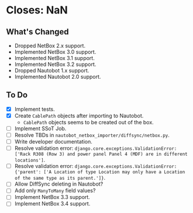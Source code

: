 # Closes: NaN

## What's Changed

- Dropped NetBox 2.x support.
- Implemented NetBox 3.0 support.
- Implemented NetBox 3.1 support.
- Implemented NetBox 3.2 support.
- Dropped Nautobot 1.x support.
- Implemented Nautobot 2.0 support.

## To Do

- [x] Implement tests.
- [x] Create `CablePath` objects after importing to Nautobot.
    - `CablePath` objects seems to be created out of the box.
- [ ] Implement SSoT Job.
- [ ] Resolve TBDs in `nautobot_netbox_importer/diffsync/netbox.py`.
- [ ] Write developer documentation.
- [ ] Resolve validation error: `django.core.exceptions.ValidationError: ['Rack R308 (Row 3) and power panel Panel 4 (MDF) are in different locations']`.
- [ ] Resolve validation error: `django.core.exceptions.ValidationError: {'parent': ['A Location of type Location may only have a Location of the same type as its parent.']}`.
- [ ] Allow DiffSync deleting in Nautobot?
- [ ] Add only `ManyToMany` field values?
- [ ] Implement NetBox 3.3 support.
- [ ] Implement NetBox 3.4 support.
